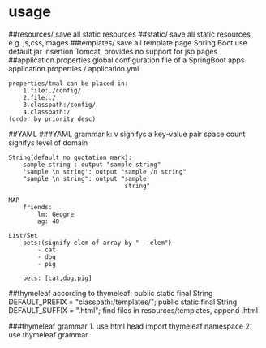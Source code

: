 # usage
##resources/
    save all static resources
##static/
    save all static resources
    e.g. js,css,images
##templates/
    save all template page
    Spring Boot use default jar insertion Tomcat, provides no support for jsp pages
##application.properties
    global configuration file of a SpringBoot apps
    application.properties / application.yml
    
    properties/tmal can be placed in:
        1.file:./config/
        2.file:./
        3.classpath:/config/
        4.classpath:/
    (order by priority desc)
##YAML
###YAML grammar
    k: v signifys a key-value pair
    space count signifys level of domain
    
    String(default no quotation mark):
        sample string : output "sample string"
        'sample \n string': output "sample /n string"
        "sample \n string": output "sample
                                    string"
    
    MAP
        friends:
            lm: Geogre
            ag: 40                           
            
    List/Set
        pets:(signify elem of array by " - elem")
            - cat
            - dog
            - pig
        
        pets: [cat,dog,pig]
 
 ##thymeleaf
    according to thymeleaf:
        public static final String DEFAULT_PREFIX = "classpath:/templates/";
        public static final String DEFAULT_SUFFIX = ".html";
    find files in resources/templates, append .html
    
 ###thymeleaf grammar
    1. use html head <html lang="en" xmlns:th="http://www.thymeleaf.org"> import thymeleaf namespace
    2. use thymeleaf grammar
        